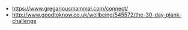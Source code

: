  - https://www.gregariousmammal.com/connect/
 - http://www.goodtoknow.co.uk/wellbeing/545572/the-30-day-plank-challenge

